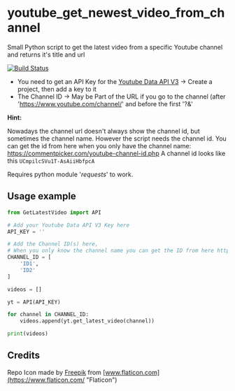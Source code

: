 # youtube_get_newest_video_from_channel
Small Python script to get the latest video from a specific Youtube channel and returns it's title and url

[![Build Status](https://drone.pyas.de/api/badges/Kim/youtube_get_newest_video_from_channel/status.svg)](https://drone.pyas.de/Kim/youtube_get_newest_video_from_channel)

* You need to get an API Key for the [Youtube Data API V3](https://console.developers.google.com/) -> Create a project, then add a key to it
* The Channel ID -> May be Part of the URL if you go to the channel (after 'https://www.youtube.com/channel/' and before the first '?&'

**Hint:** 

Nowadays the channel url doesn't always show the channel id, but sometimes the channel name.
However the script needs the channel id. You can get the id from here when you only have the channel name: https://commentpicker.com/youtube-channel-id.php
A channel id looks like this `UCmpilcSVu1T-AsAiiHbfpcA`


Requires python module '_requests_' to work.

## Usage example
````python
from GetLatestVideo import API

# Add your Youtube Data API V3 Key here
API_KEY = ''

# Add the Channel ID(s) here,
# When you only know the channel name you can get the ID from here https://commentpicker.com/youtube-channel-id.php
CHANNEL_ID = [
    'ID1',
    'ID2'
]

videos = []

yt = API(API_KEY)

for channel in CHANNEL_ID:
    videos.append(yt.get_latest_video(channel))

print(videos)
````

## Credits
Repo Icon made by [Freepik](https://www.freepik.com "Freepik") from [www.flaticon.com](https://www.flaticon.com/ "Flaticon")